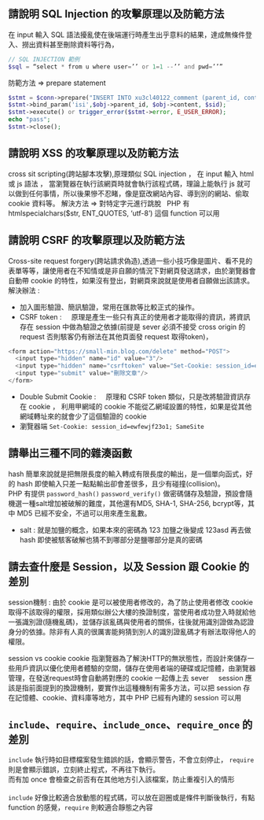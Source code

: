 ## 請說明 SQL Injection 的攻擊原理以及防範方法
在 input 輸入 SQL 語法擾亂使在後端運行時產生出乎意料的結果，達成無條件登入、撈出資料甚至刪除資料等行為，
```PHP
// SQL INJECTION 範例
$sql = “select * from u where user=’’ or 1=1 --’’ and pwd=’’”
```
防範方法 => prepare statement
```PHP
$stmt = $conn->prepare("INSERT INTO xu3cl40122_comment (parent_id, content, user_id) VALUES (?, ?, ?)");
$stmt->bind_param('isi',$obj->parent_id, $obj->content, $sid);
$stmt->execute() or trigger_error($stmt->error, E_USER_ERROR);
echo "pass";
$stmt->close();
```

## 請說明 XSS 的攻擊原理以及防範方法
cross sit scripting(跨站腳本攻擊),原理類似 SQL injection ， 在 input 輸入 html 或 js 語法 ， 當瀏覽器在執行該網頁時就會執行該程式碼，理論上能執行 js 就可以做到任何事情，所以後果慘不忍睹，像是竄改網站內容、導到別的網站、偷取 cookie 資料等。
解決方法 => 對特定字元進行跳脫   
PHP 有 htmlspecialchars($str, ENT_QUOTES, ‘utf-8’) 這個 function 可以用

## 請說明 CSRF 的攻擊原理以及防範方法
Cross-site request forgery(跨站請求偽造),透過一些小技巧像是圖片、看不見的表單等等，讓使用者在不知情或是非自願的情況下對網頁發送請求，由於瀏覽器會自動帶 cookie 的特性，如果沒有登出，對網頁來說就是使用者自願做出該請求。
解決辦法 :    
* 加入圖形驗證、簡訊驗證，常用在匯款等比較正式的操作。
* CSRF token :     
原理是產生一些只有真正的使用者才能取得的資訊，將資訊存在 session 中做為驗證之依據(前提是 sever 必須不接受 cross origin 的 request 否則駭客仍有辦法在其他頁面發 request 取得token)，
``` PHP
<form action="https://small-min.blog.com/delete" method="POST">
  <input type="hidden" name="id" value="3"/>
  <input type="hidden" name="csrftoken" value="Set-Cookie: session_id=ewfewjf23o1; SameSite```隨機亂碼 token"/>
  <input type="submit" value="刪除文章"/>
</form>
```
* Double Submit Cookie :     
原理和 CSRF token 類似，只是改將驗證資訊存在 cookie ， 利用甲網域的 cookie 不能從乙網域設置的特性，如果是從其他網域轉址來的就會少了這個驗證的 cookie
* 瀏覽器端 
```Set-Cookie: session_id=ewfewjf23o1; SameSite```


## 請舉出三種不同的雜湊函數
hash 簡單來說就是把無限長度的輸入轉成有限長度的輸出，是一個單向函式，好的 hash 即使輸入只差一點點輸出卻會差很多，且少有碰撞(collision)。    
PHP 有提供 `password_hash()` `password_verify()` 做密碼儲存及驗證，預設會隨機選一種salt增加被破解的難度，其他還有MD5, SHA-1, SHA-256,
bcrypt等，其中 MD5 已經不安全，不過可以用來產生亂數。
* salt : 就是加鹽的概念，如果本來的密碼為 123 加鹽之後變成 123asd 再去做 hash 即使被駭客破解也猜不到哪部分是鹽哪部分是真的密碼


## 請去查什麼是 Session，以及 Session 跟 Cookie 的差別
session機制 :
由於 cookie 是可以被使用者修改的，為了防止使用者修改 cookie 取得不該取得的權限，採用類似辦公大樓的換證制度，當使用者成功登入時就給他一張識別證(隨機亂碼)，並儲存該亂碼與使用者的關係，往後就用識別證做為認證身分的依據。除非有人真的很厲害能夠猜到別人的識別證亂碼才有辦法取得他人的權限。
   
session vs cookie
cookie 指瀏覽器為了解決HTTP的無狀態性，而設計來儲存一些用戶資訊以優化使用者體驗的空間，儲存在使用者端的硬碟或記憶體，由瀏覽器管理，在發送request時會自動將對應的 cookie 一起傳上去 sever     
session 應該是指前面提到的換證機制，要實作出這種機制有需多方法，可以把 session 存在記憶體、cookie、資料庫等地方，其中 PHP 已經有內建的 session 可以用

## `include`、`require`、`include_once`、`require_once` 的差別
`include` 執行時如目標檔案發生錯誤的話，會顯示警告，不會立刻停止， `require` 則是會顯示錯誤，立刻終止程式，不再往下執行。     
      
而有加 once 會檢查之前否有在其他地方引入該檔案，防止重複引入的情形
                        
 `include` 好像比較適合放動態的程式碼，可以放在迴圈或是條件判斷後執行，有點 function 的感覺，`require` 則較適合靜態之內容
